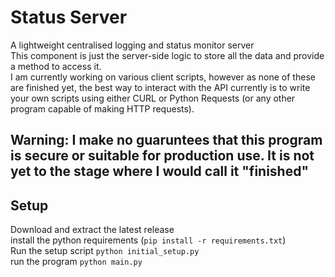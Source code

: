 # Status Server

A lightweight centralised logging and status monitor server  
This component is just the server-side logic to store all the data and provide a method to access it.  
I am currently working on various client scripts, however as none of these are finished yet, the best way to interact with the API currently is to write your own scripts using either CURL or Python Requests (or any other program capable of making HTTP requests).  

## Warning: I make no guaruntees that this program is secure or suitable for production use. It is not yet to the stage where I would call it "finished"

## Setup
Download and extract the latest release     
install the python requirements (`pip install -r requirements.txt`)  
Run the setup script `python initial_setup.py`  
run the program `python main.py`  
 
